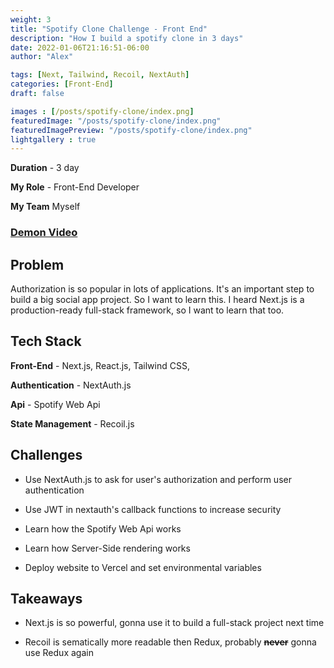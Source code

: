 ```yaml
---
weight: 3
title: "Spotify Clone Challenge - Front End"
description: "How I build a spotify clone in 3 days"
date: 2022-01-06T21:16:51-06:00
author: "Alex"

tags: [Next, Tailwind, Recoil, NextAuth]
categories: [Front-End]
draft: false 

images : [/posts/spotify-clone/index.png]
featuredImage: "/posts/spotify-clone/index.png"
featuredImagePreview: "/posts/spotify-clone/index.png"
lightgallery : true
---
```


<!--more-->

**Duration** - 3 day

**My Role** - Front-End Developer

**My Team** Myself

### [Demon Video](https://youtu.be/tM8pquJBciE)

## Problem

Authorization is so popular in lots of applications. It's an important step to build a big social app project. So I want to learn this. I heard Next.js is a production-ready full-stack framework, so I want to learn that too.

## Tech Stack
**Front-End** - Next.js, React.js, Tailwind CSS,

**Authentication** - NextAuth.js

**Api** - Spotify Web Api

**State Management** - Recoil.js

## Challenges

* Use NextAuth.js to ask for user's authorization and perform user authentication

* Use JWT in nextauth's callback functions to increase security

* Learn how the Spotify Web Api works

* Learn how Server-Side rendering works

* Deploy website to Vercel and set environmental variables

## Takeaways 

* Next.js is so powerful, gonna use it to build a full-stack project next time 

* Recoil is sematically more readable then Redux, probably ~~**never**~~ gonna use Redux again
